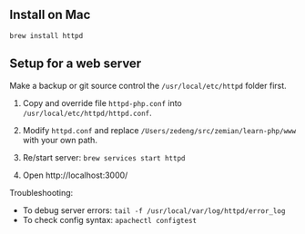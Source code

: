 ## Install on Mac

	brew install httpd

## Setup for a web server

Make a backup or git source control the `/usr/local/etc/httpd` folder first.

1. Copy and override file `httpd-php.conf` into `/usr/local/etc/httpd/httpd.conf`.

2. Modify `httpd.conf` and replace `/Users/zedeng/src/zemian/learn-php/www` with your own path.

3. Re/start server: `brew services start httpd`

4. Open http://localhost:3000/

Troubleshooting:

* To debug server errors: `tail -f /usr/local/var/log/httpd/error_log`
* To check config syntax: `apachectl configtest`
